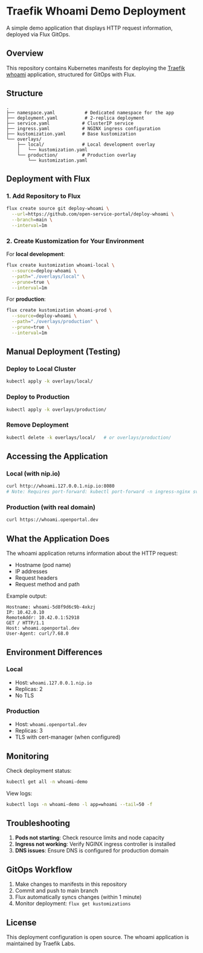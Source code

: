 # Traefik Whoami Demo Deployment

A simple demo application that displays HTTP request information, deployed via Flux GitOps.

## Overview

This repository contains Kubernetes manifests for deploying the [Traefik whoami](https://github.com/traefik/whoami) application, structured for GitOps with Flux.

## Structure

```
.
├── namespace.yaml           # Dedicated namespace for the app
├── deployment.yaml          # 2-replica deployment
├── service.yaml            # ClusterIP service
├── ingress.yaml            # NGINX ingress configuration
├── kustomization.yaml      # Base kustomization
└── overlays/
    ├── local/              # Local development overlay
    │   └── kustomization.yaml
    └── production/         # Production overlay
        └── kustomization.yaml
```

## Deployment with Flux

### 1. Add Repository to Flux

```bash
flux create source git deploy-whoami \
  --url=https://github.com/open-service-portal/deploy-whoami \
  --branch=main \
  --interval=1m
```

### 2. Create Kustomization for Your Environment

For **local development**:
```bash
flux create kustomization whoami-local \
  --source=deploy-whoami \
  --path="./overlays/local" \
  --prune=true \
  --interval=1m
```

For **production**:
```bash
flux create kustomization whoami-prod \
  --source=deploy-whoami \
  --path="./overlays/production" \
  --prune=true \
  --interval=1m
```

## Manual Deployment (Testing)

### Deploy to Local Cluster
```bash
kubectl apply -k overlays/local/
```

### Deploy to Production
```bash
kubectl apply -k overlays/production/
```

### Remove Deployment
```bash
kubectl delete -k overlays/local/   # or overlays/production/
```

## Accessing the Application

### Local (with nip.io)
```bash
curl http://whoami.127.0.0.1.nip.io:8080
# Note: Requires port-forward: kubectl port-forward -n ingress-nginx svc/ingress-nginx-controller 8080:80
```

### Production (with real domain)
```bash
curl https://whoami.openportal.dev
```

## What the Application Does

The whoami application returns information about the HTTP request:
- Hostname (pod name)
- IP addresses
- Request headers
- Request method and path

Example output:
```
Hostname: whoami-5d8f9d6c9b-4xkzj
IP: 10.42.0.10
RemoteAddr: 10.42.0.1:52918
GET / HTTP/1.1
Host: whoami.openportal.dev
User-Agent: curl/7.68.0
```

## Environment Differences

### Local
- Host: `whoami.127.0.0.1.nip.io`
- Replicas: 2
- No TLS

### Production
- Host: `whoami.openportal.dev`
- Replicas: 3
- TLS with cert-manager (when configured)

## Monitoring

Check deployment status:
```bash
kubectl get all -n whoami-demo
```

View logs:
```bash
kubectl logs -n whoami-demo -l app=whoami --tail=50 -f
```

## Troubleshooting

1. **Pods not starting**: Check resource limits and node capacity
2. **Ingress not working**: Verify NGINX ingress controller is installed
3. **DNS issues**: Ensure DNS is configured for production domain

## GitOps Workflow

1. Make changes to manifests in this repository
2. Commit and push to main branch
3. Flux automatically syncs changes (within 1 minute)
4. Monitor deployment: `flux get kustomizations`

## License

This deployment configuration is open source. The whoami application is maintained by Traefik Labs.